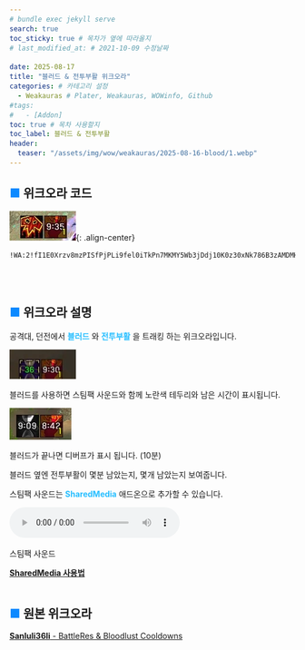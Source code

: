 ```yaml
---
# bundle exec jekyll serve
search: true
toc_sticky: true # 목차가 옆에 따라올지
# last_modified_at: # 2021-10-09 수정날짜

date: 2025-08-17
title: "블러드 & 전투부활 위크오라"
categories: # 카테고리 설정
  - Weakauras # Plater, Weakauras, WOWinfo, Github
#tags:
#   - [Addon]
toc: true # 목차 사용할지
toc_label: 블러드 & 전투부활
header:
  teaser: "/assets/img/wow/weakauras/2025-08-16-blood/1.webp"
---
```


## <span style="color:#0b89ff">■ </span>위크오라 코드

![이미지 설명](/assets/img/wow/weakauras/2025-08-16-blood/1.webp){: .align-center}

```
!WA:2!fI1E0Xrzv8mzPISfPjPLi9fel0iTkPn7MKMY5Wb3jDdj10K0z30xNk786B3zAMDMHVz2KS9W)qoigW3Rkk(aXvQpOiQlkQOIyuHkO2RlOU(c0OIIWb90Jh(dFC0733mBE0KuZ5KD(MzUFF333F37iCOw8u7UJy7UJyTKVf9w0NzpI5OotwEGrKg8yJmC6ednNQdvNqfv0gxN64kLYXYuVesub3b1CSVIgx)qtNJAQNUOlzBs7ZTjpdfkrVFQsEYqKjiwgLZwWYQptQMfrwYZvrJSMsSDCytDFJ1sv08nDS96rYZxH6hv0020pQAw8INr0P9PM5YrOEBQDA4Y7OSorTq2Smgshi5qJ2)ydj6J3iPuGQeBApxIL1G6ErNZRGkka2(PqQnNQsM(sKkDMuPtiLwSaYevxlLIe68KnkLGKjLA0KdnKe)jQdquS8nKSrDXlAPc2HIq0kAowfYBNIPmruPk6Mf8U9lD6cEKHmZB6BusX2mVctV6bED9dBq02XMmlrXJKYNsSZ5BCXv1rPLrrgMSt9iOXu3BAgnmnd2UyEftBCVW2H2Vy4ncxlSdC56o)NiPyzMZwsAWBAG0ttD85NPGOoXtZDRg((UEx)U21Kk5C6W0zx0Izs61hDW87QZ4rPObNPncLrlGejhZleTsG7Uphlh6(JG)52eQvjS1mCOJsOJH2ndrlhf9(f9mpjPvP8fS8nJkIwDTwHEIkPzP45XwP6RyH2q2YQkf8X9pIl3thTQAyWuaxg4gF0nTP3sdnezLw8mMWJ3qdcHI1G2EeFbAG1LyG67Kb(ajpnKBrkRHCKq5XIdjPgSjJYbxtQNJ42KOL5jpPcvVT0ooOK7wYZN4MWoNf5QcPlfQxRt0ZH6dBVKcvBiUd72BfT0UgkroNjJf2kwhc9AO(CA3Mv4MhEi)OyWVTVXCO3enV2(9JH3ouvPe7BWXs520IOK)JBZ9zO4Zx2zsDtFrNPMnqkgjBwuxxRKflGATL9D0MiGFxHWdn12m1D3SOIVVfrI41o6qC0Tk453wAmDACcTmL7oz2Hz1lIHVMA8m2kzzCcJbv8rfzrcdJYPhBWrtiLC400Pcy()4kvr1iRzUOXkyQxPV(6(O7VOAQ8JneTyafxsLGZyuh0OuwCK0Ph5adLS)0LzbZMbE7kM2zDObzdrl5rSYYPwnG6w025mDv2ePpLtbQgrqLfRo4(knFOAff9tGQgr)akt1yznCPt(0KP8DVUSfS51oU2DeLs8lqTB7WeLXtG5vEDKC)SQtEDKxjNPwuIToCCb4TrtpYOm5RQg681DM0o1KMUez3Mw4yhZvhdTulWVeRa1YDlxOSirMOldnDZTdn)iyQ5LdVE4kQIARMbXlLHZKJyx2dVKWAsLIEWwHRe2mSfO1ONdtRsofgDKkOEL8SSYx8IxM6EhtQ79SNyDX)nUuV7oE3DPgRNU6P39QgFV7UR4DdBe2eCvrHwOdKq6ayjqOTOlwea3z94CpbAIMGSigduzW7beJ1BSULIhRZEJXp(48JVN9Wo(492Je(B3DRgF37TNU7vnEVDgF3DQ2vxDfR79OIKHIW8caSEK1v0n9ob3DmbjMIDrmNGVoDqbZd4OtIadE6Znobt2y1k8LybeYGcCZy9CpfFw1qIbnmiFZqN3vRWgQIvMyflybV26zdRcKHv5js1WBC4rIcHPnz041ueeeIeICLzctptve7P(UjS6anN6wkGPQT1pIn12Hnm9jWgkX4gNMxTAolNj7NsULceBTIJEriaz3WgOibSxml7N9fw)osj2DPcQ)WwguV4Y5hrAdtTXTjEErQWU9ObPnc8TSqnwoPPyWFjWkBYISBnMfdqUP6Kzmn)0WSuXrPoA8d7il(WgYe5sZC(lgu17fGpqD5g(GWNWaUxPrnNIybFKiW98MBa(OCwdF4lhUp8Upue4JBa3De4t1mu2yMR29n4Jjdz4)eK(MXnJVzEsgxkrZ0JR4ZtI427Sdx32w2wI1r4McUxWTj(BXwe0RR)mpLB7R(oTi5u0kMjlwIJkFUasq1iO7HBBf4zNNhplZbfjSCBXHhz4KL5eRv34pWn(I3Z9CFn0qdUTSizRUJQk)ztIw0dtvCN(WHlML)4WalJQHSh70adm3A1GAI1DpRGY15kPCgUBCfm5blKyuRpxGawVcQyIXspI765pebyDyLy14MfXe4THIrDnjqKzvsnZwuTpSmFsj3RE1fTfCZUBEf9oblHVwqAb7TLM3o42u)uZt22blOOZGAAlD6LyDN30STv3VN3rpdRKGS7BA1fYqSTm(gucwUZsxyfOo2fG6RC1IYRhWU5vK5119vWagB5gWzd8ezCzEn4XwbTUZLP1letX7ZDKXsp0GdN0DhRM8UCDBMRgoJa8dKHpRa854PzWNxgEGBdoTa8GWxaEO9lery(OF4lkaFj4ldvmGhERWxra(QgWJGo3Vo8nGhf(MW3sa(rYW3jc84mpo8DHzHVhC)rGFm8tGNuaoRa89fGFi(UNqaEA4XGNkc8TXlNsC7ObzMTYeLtXQs4Xeh(bxjObaEJRCwGIgUlKrSnYKqukyClu4rMggeTK8R1IkYa34R8CppQenebPJjyOSG6ZtgOsmreL0kYWt728GdpCsPmlM1O6E2v2p7v3pV9z2e7eo122UDDPPUDbf6fjXiFpBrUK22Q5OM3dJYnVamkVRqMV988MPjNPUZX9AwTZDjLs46mZn8WBKzfr7TQbXmNH)bxOBkt7gHUUBQPnVZqSn92L4RKfPkM6YLq4Nm24yquJQM8Ez1i8rvyn0d7H9BfgjH73a6gFu2PZArMIJ2k5IWzfLJ5tSLl7pj2uCXSydbYtJITFX8k2YQbpvg6LFK7L9l9K4Gs4WBnoD9o0KdgajuQ5DbAaz2z7sydwAJ3V0ekwfirMEcfQPcYxv2OHeDO5iBZXDB3Wnq1muSZr8U(2HxsEAxCOdcYE3wWswD0DhlUmoJa4Vb3jEncEvRD4V2d08AGxwK1if7HVYjAfFXFpGWGJONv4iyJt1rxDWGIXhyeEMRj4mFPEk7X6LHBkfhfNavIFV7EhKnwrwCyMJNqxhBD94P4dsFaIUPsMduKF94CApENxxk0NJd(mEh5DJxn4azkQnXkwQ(pcYQxv1J3pTkshAWNd18CyLbVGUS35wAOX5qKaTXlwVngd4yvKoCcSrOtmSZO7aU(ONVH3ePjf4ahQsQKdLSV09lL4ajHXIaxkoKBuyDrHllQBl4E6l01HD9jXI0lJplCAldy)gImWkd3nu3dZqM3NPhZ7PllEshN8S(wIhx1JKhd)KI3bEhCW6Z9S((CYRQ432TERTn)CpWreGbIinjd87GWrJIr1SgjjYZwNjSH)mGRHpooo8mBg66JuVZL9K1D(pH1El7RfWMPqTZ49S7oJbYTwbdL1ijzFPapzP57OiYmDbABPbqhiOveY2iKdm4JFaMWjKHXbRAcR1aWUFBAySN9zAvYNn2gluLIHQUnZYRYrSjutTGriKRUKBHBb78UeFwHHXH3ETJErS2WzF(HmSpSHmSbj(lNU(3yOLozZe4UbEcBoBhkHp1XB1MLGnh7Pky8cvL1NUmSv3nw3f22OHXnTDT8DSd31ZOMWgCjZ8cGCvkrXk1IKNQmQw494yh0c28VPsnSDVwwqoCq)e1KXvC6eEnhUTqMpErBTxtOPAcnxty9Ok)2H7aEhpyd1eA0aMHp5a8FmG7kCub4DMfExrG3Ta8EcQq)ELH3h8(Xxu6vxsNW3NaRnxSTxwFWc1Bd(JjZ6)f7c(EHpjRzzEBWlTfA(l)0lV9z80WnG7M1hDy7ZmKGtbFMvh7DXDEop2R8fc79PUayVNja7fHNzf9zOrpbd6pe3fGfjhSdnqwWwdcHUWJ(SbyTm2X4aJ9NxdcldxTIrDOvosdxYrLdzkx5)PlHPvRJwYu)LX27NdVdpZkcMFMZhmNjCm0C4zd56pJJq)lW8voe9ITDldFgjNXQF(IXFz8FXOSCUuZOockcPhQh)Ydc)kgQj8Rz4LWVrg(TYWZzap)cGIWVleke(9YWlid)bz4pkd)jzyULa0b)5gXki1eUmz4fnQjCPnc)t4FXkJD0OqEWg(V8AT1eUKdwtqqgUtdwH2GYxN3xeCN)))gHyrxmTd))IKRjSMGQR1eEn1eU4vUSA9pSunH1fyJgicCOAcnGqegJKF3DLkFSJvONAcrLH)ndkjeb4YAxn47O0yjDNmblny4cz2ecM2p8sTSB4LX055bNHxzt1rDH)Imm4PBzIN9i)V
```
<br>
<br>

## <span style="color:#0b89ff">■ </span>위크오라 설명

공격대, 던전에서 **<span style="color:#26beff">블러드</span>** 와 **<span style="color:#26beff">전투부활</span>** 을 트래킹 하는 위크오라입니다.

![이미지 설명](/assets/img/wow/weakauras/2025-08-16-blood/2.webp)

블러드를 사용하면 스팀팩 사운드와 함께 노란색 테두리와 남은 시간이 표시됩니다.

![이미지 설명](/assets/img/wow/weakauras/2025-08-16-blood/3.webp)

블러드가 끝나면 디버프가 표시 됩니다. (10분)

블러드 옆엔 전투부활이 몇분 남았는지, 몇개 남았는지 보여줍니다.

스팀팩 사운드는 **<span style="color:#26beff">SharedMedia</span>** 애드온으로 추가할 수 있습니다.

<audio controls>
    <source src='/assets/img/wow/weakauras/2025-08-16-blood/1-Stimpack.mp3'>
</audio>

스팀팩 사운드

**[SharedMedia 사용법](https://dsky3313.github.io/wowinfo/wowinfo-sharedmedia/)**
<br>
<br>

## <span style="color:#0b89ff">■ </span>원본 위크오라

[**Sanluli36li** - BattleRes & Bloodlust Cooldowns](https://wago.io/ry_EsCrIm)